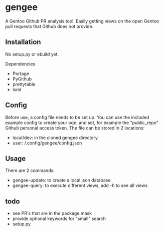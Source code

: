 # gengee
A Gentoo Github PR analysis tool. Easily getting views on the open Gentoo pull requests that Github does not provide.

## Installation
No setup.py or ebuild yet.

Dependencies
* Portage
* PyGithub
* prettytable
* lxml

## Config
Before use, a config file needs to be set up. You can use the included example config to create your oqn, and set, for example the "public_repo" Github personal access token.
The file can be stored in 2 locations:
* local/dev: in the cloned gengee directory
* user: <HOMEDIR>/.config/gengee/config.json

## Usage
There are 2 commands:
* gengee-update: to create a local json database
* gengee-query: to execute different views, add -h to see all views

## todo
* see PR's that are in the package.mask
* provide optional keywords for "small" search
* setup.py
